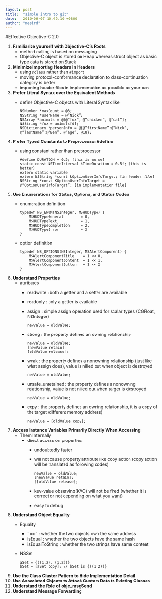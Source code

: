 ```yaml
---
layout: post
title:  "simple intro to git"
date:   2016-06-07 10:45:10 +0800
author: "mesird"
---
```


#Effective Objective-C 2.0
1. **Familiarize yourself with Objective-C’s Roots**
    - method calling is based on messaging
    - Objective-C object is stored on Heap whereas struct object as basic type data is stored on Stack
2. **Minimize Importing Headers in Headers**
    - using `@class` rather than `#import`
    - moving protocol-conformance declaration to class-continuation category is better
    - importing header files in implementation as possible as your can
3. **Prefer Literal Syntax over the Equivalent Methods**
    - define Objective-C objects with Literal Syntax like
        
        ```
        NSNumber *maxCount = @3;
        NSString *userName = @“Nick”;
        NSArray *animals = @[@“fox”, @“chicken”, @“cat”];
        NSString *fox = animals[0];
        NSDictionary *personInfo = @{@“firstName”:@“Nick”, @“lastName”:@“Ben”, @“age”, @18};
        ```
4. **Prefer Typed Constants to Preprocessor #define**
    - using constant rather than preprocessor
    
        ```
        #define DURATION = 0.5; [this is worse]
        static const NSTimeInterval kTimeDuration = 0.5f; [this is better]
        extern static variable
        extern NSString *const kOptionUserInfoTarget; [in header file]
        NSString *const KOptionUserInfoTarget = @“OptionUserInfoTarget”; [in implementation file]
        ```
5. **Use Enumerations for States, Options, and Status Codes**
    - enumeration definition
    
        ```
        typedef NS_ENUM(NSInteger, MSHUDType) {
            MSHUDTypeGeneral 		= 0,
            MSHUDTypeText 		 	= 1,
            MSHUDTypeCompletion 	= 2,
            MSHUDTypeError 			= 3
        }
        ```
    
    - option definition
    
        ```
        typedef NS_OPTIONS(NSInteger, MSAlertComponent) {
            MSAlertComponentTitle	 = 1 << 0,
            MSAlertComponentContent	 = 1 << 1,
            MSAlertComponentButton	 = 1 << 2
        }
        ```
6. **Understand Properties**
    - attributes
        * readwrite : both a getter and a setter are available
        * readonly  : only a getter is available
        * assign    : simple assign operation used for scalar types (CGFloat, NSInteger)
        
            ```
            newValue = oldValue;
            ```
        
        * strong    : the property defines an owning relationship
        
            ```
            newValue = oldValue;
            [newValue retain];
            [oldValue release];
            ```
        
        * weak      : the property defines a nonowning relationship (just like what assign does), value is nilled out when object is destroyed
        
            ```
            newValue = oldValue;
            ```
        
        * unsafe_unretained : the property defines a nonowning relationship, value is not nilled out when target is destroyed

            ```
            newValue = oldValue;
            ```
        
        * copy      : the property defines an owning relationship, it is a copy of the target (different memory address)
        
            ```
            newValue = [oldValue copy];
            ```
7. **Access Instance Variables Primarily Directly When Accessing**
    - Them Internally
        * direct access on properties
            * undoubtedly faster
            * will not cause property attribute like copy action (copy
              action will be translated as following codes)

                ```
                newValue = oldValue;
                [newValue retain];
                [[oldValue release];
                ```
            
            * key-value observing(KVO) will not be fired (whether it is
              correct or not depending on what you want)
            * easy to debug 
8. **Understand Object Equality**
    - Equality
        * ‘ == ‘  : whether the two objects own the same address
        * isEqual : whether the two objects have the same hash
        * isEqualToString : whether the two strings have same content
    - NSSet
    
        ```
        aSet = {((1,2), (1,2))}
        bSet = [aSet copy]; // bSet is {((1,2))}
        ```
9. **Use the Class Cluster Pattern to Hide Implementation Detail**
10. **Use Associated Objects to Attach Custom Data to Existing Classes**
11. **Understand the Role of objc_msgSend**
12. **Understand Message Forwarding**

